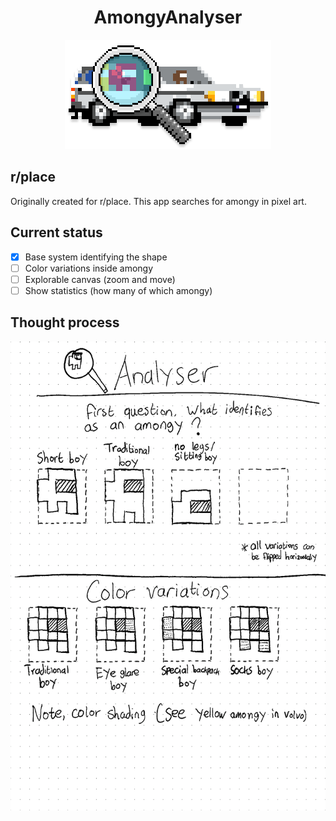 <div align="center">
    <h1>AmongyAnalyser</h1>
    <img src="./resources/github/logo.png"/>
</div>

## r/place
Originally created for r/place. This app searches for amongy in pixel art.

## Current status
- [x] Base system identifying the shape
- [ ] Color variations inside amongy
- [ ] Explorable canvas (zoom and move)
- [ ] Show statistics (how many of which amongy)

## Thought process

<div align="center">
    <img src="./resources/github/page1.png" height="750px"/>
</div>